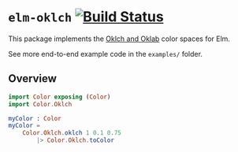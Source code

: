 # `elm-oklch` [![Build Status](https://github.com/miniBill/elm-oklch/workflows/CI/badge.svg)](https://github.com/miniBill/elm-oklch/actions?query=branch%3Amain)
This package implements the [Oklch and Oklab](https://bottosson.github.io/posts/oklab/) color spaces for Elm.

See more end-to-end example code in the `examples/` folder.

## Overview

```elm
import Color exposing (Color)
import Color.Oklch

myColor : Color
myColor =
    Color.Oklch.oklch 1 0.1 0.75
        |> Color.Oklch.toColor
```
